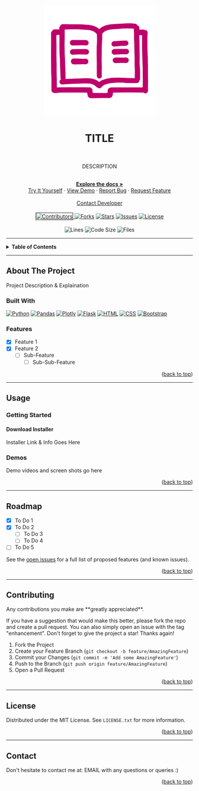 <!-- Replace "USERNAME" and "PROJECT_NAME" with your own -->

<a id="readme-top"></a>

<!-- TITLE / LOGO / DESC ----------------------------------------------------------------------------------------------->
<div align="center">
    <br>
    <a href="https://github.com/USERNAME/PROJECT_NAME">
        <img src="readme-icon.svg" alt="Logo" width="300px">
    </a>

<h1>TITLE</h1>
<br>

<p>DESCRIPTION</p>

<br>
<div>
    <a href="https://github.com/USERNAME/PROJECT_NAME"><strong>Explore the docs »</strong></a>
    <br>
    <a href="www.your-live-demo.com">Try It Yourself</a>
    ·
    <a href="#demos">View Demo</a>
    ·
    <a href="https://github.com/USERNAME/PROJECT_NAME/issues">Report Bug</a>
    ·
    <a href="https://github.com/USERNAME/PROJECT_NAME/issues">Request Feature</a>
</div>

<br>
<a href="#contact">Contact Developer</a>
<br>
<br>

<!-- PROJECT SHIELDS -->
<div> 
    <!-- CONTRIBUTORS -->
    <a href="https://github.com/USERNAME/PROJECT_NAME/graphs/contributors">
        <img class="chip" alt="Contributors" src="https://img.shields.io/github/contributors/USERNAME/PROJECT_NAME.svg?style=for-the-badge" style="border: 2px solid  gray;></a>
    <!-- FORKS -->
    <a href="https://github.com/USERNAME/PROJECT_NAME/network/members">
        <img class="chip" alt="Forks" src="https://img.shields.io/github/forks/USERNAME/PROJECT_NAME.svg?style=for-the-badge"></a>
    <!-- STARS -->
    <a href="https://github.com/USERNAME/PROJECT_NAME/stargazers">
        <img class="chip" alt="Stars" src="https://img.shields.io/github/stars/USERNAME/PROJECT_NAME.svg?style=for-the-badge"></a>
    <!-- ISSUES -->
    <a href="https://github.com/USERNAME/PROJECT_NAME/issues">
        <img class="chip" alt="Issues" src="https://img.shields.io/github/issues/USERNAME/PROJECT_NAME.svg?style=for-the-badge"></a>
    <!-- LICENSE -->
    <a href="./LICENSE.txt">
        <img class="chip" alt="License" src="https://img.shields.io/github/license/USERNAME/PROJECT_NAME.svg?style=for-the-badge"></a>
</div>

<br>

<div>
    <!-- LICENSE -->
    <img class="chip" alt="Lines" src="https://img.shields.io/tokei/lines/github/USERNAME/PROJECT_NAME?style=flat-square"></a>
    <img class="chip" alt="Code Size" src="https://img.shields.io/github/languages/code-size/USERNAME/PROJECT_NAME?style=flat-square"></a>
    <img class="chip" alt="Files" src="https://img.shields.io/github/directory-file-count/USERNAME/PROJECT_NAME?style=flat-square"></a>
</div>

</div> <!-- DIV to CENTER all content inside --> 
<!---------------------------------------------------------------------------------------------------------------------->


<!-- TABLE OF CONTENTS ------------------------------------------------------------------------------------------------->
<hr>
<details>
    <summary><b>Table of Contents</b></summary>
    <ol>
        <li>
            <a href="#about-project">About The Project</a>
            <ul>
                <li><a href="#built-with">Built With</a></li>
                <li><a href="#features">Features</a></li>
            </ul>
        </li>
        <li>
            <a href="#usage">Usage</a>
            <ul>
                <li><a href="#getting-started">Getting Started</a></li>
                <li><a href="#installer">Installer</a></li>
                <li><a href="#demos">Demos & Screenshots</a></li>
            </ul>
        </li>
        <li><a href="#roadmap">Roadmap</a></li>
        <li><a href="#contributing">Contributing</a></li>
        <li><a href="#license">License</a></li>
    </ol>
</details>
<!---------------------------------------------------------------------------------------------------------------------->


<!-- ABOUT THE PROJECT ------------------------------------------------------------------------------------------------->
<hr>
<h2 id="about-project">About The Project</h2>

<p>Project Description & Explaination</p>

<!-- BUILT WITH SHIELDS -->
<h3 id="built-with">Built With</h3>

<a href="https://www.python.org/">
    <img class="chip" alt="Python" src="https://img.shields.io/badge/Python-FFD43B?style=for-the-badge&logo=Python"></a>
<a href="https://pandas.pydata.org">
    <img class="chip" alt="Pandas" src="https://img.shields.io/badge/Pandas-150458?style=for-the-badge&logo=Pandas"></a>
<a href="https://plotly.com/">
    <img class="chip" alt="Plotly" src="https://img.shields.io/badge/Plotly-3F4F75?style=for-the-badge&logo=Plotly"></a>
<a href="https://flask.palletsprojects.com/en/2.3.x/">
    <img class="chip" alt="Flask" src="https://img.shields.io/badge/Flask-000000?style=for-the-badge&logo=Flask"></a>
<a href="https://developer.mozilla.org/en-US/docs/Web/HTML">
    <img class="chip" alt="HTML" src="https://img.shields.io/badge/HTML-E34F26?style=for-the-badge&logo=HTML5&logoColor=white"></a>
<a href="https://developer.mozilla.org/en-US/docs/Web/CSS">
    <img class="chip" alt="CSS" src="https://img.shields.io/badge/CSS-1572B6?style=for-the-badge&logo=CSS3"></a>
<a href="https://getbootstrap.com/">
    <img class="chip" alt="Bootstrap" src="https://img.shields.io/badge/Bootstrap-7952B3?style=for-the-badge&logo=Bootstrap&logoColor=white"></a>

<h3 id="features">Features</h3>

- [x] Feature 1
- [x] Feature 2
  - [ ] Sub-Feature
    - [ ] Sub-Sub-Feature

<p align="right">(<a href="#readme-top">back to top</a>)</p>
<!---------------------------------------------------------------------------------------------------------------------->


<!-- USAGE EXAMPLES --------------------------------------------------------------------------------------------------->
<hr>
<h2 id="usage">Usage</h2>

<h3 id="getting-started">Getting Started</h3>
<h4 id="installer">Download Installer</h4>
<p>Installer Link & Info Goes Here</p>


<h3 id="demos">Demos</h3>
<p>Demo videos and screen shots go here</p>

<p align="right">(<a href="#readme-top">back to top</a>)</p>
<!---------------------------------------------------------------------------------------------------------------------->


<!-- ROADMAP --------------------------------------------------------------------------------------------------->
<hr>
<h2 id="roadmap">Roadmap</h2>

- [x] To Do 1
- [x] To Do 2
  - [ ] To Do 3
  - [ ] To Do 4
- [ ] To Do 5

See the [open issues](https://github.com/github_username/repo_name/issues) for a full list of proposed features (and known issues).

<p align="right">(<a href="#readme-top">back to top</a>)</p>
<!---------------------------------------------------------------------------------------------------------------------->


<!-- CONTRIBUTING ---------------------------------------------------------------------------------------------------->
<hr>
<h2 id="contributing">Contributing</h2>
Any contributions you make are **greatly appreciated**.

If you have a suggestion that would make this better, please fork the repo and create a pull request. You can also simply open an issue with the tag "enhancement".
Don't forget to give the project a star! Thanks again!

1. Fork the Project
2. Create your Feature Branch (`git checkout -b feature/AmazingFeature`)
3. Commit your Changes (`git commit -m 'Add some AmazingFeature'`)
4. Push to the Branch (`git push origin feature/AmazingFeature`)
5. Open a Pull Request

<p align="right">(<a href="#readme-top">back to top</a>)</p>
<!---------------------------------------------------------------------------------------------------------------------->


<!-- LICENSE ----------------------------------------------------------------------------------------------------->
<hr>
<h2 id="license">License</h2>

Distributed under the MIT License. See `LICENSE.txt` for more information.

<p align="right">(<a href="#readme-top">back to top</a>)</p>
<!---------------------------------------------------------------------------------------------------------------------->


<!-- CONTACT ----------------------------------------------------------------------------------------------------->
<hr>
<h2 id="contact">Contact</h2>

Don't hesitate to contact me at: EMAIL with any questions or queries :)

<p align="right">(<a href="#readme-top">back to top</a>)</p>
<!---------------------------------------------------------------------------------------------------------------------->
